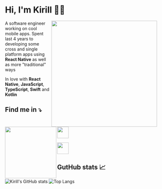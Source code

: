 # Hi, I'm Kirill 👋🏻

<img src="https://user-images.githubusercontent.com/17552441/113899492-88918b00-97d5-11eb-85a9-4f18f10fab66.gif" width="350px"
 height="350px" align="right">

<p align="left">
  A software engineer working on cool mobile apps. Spent last 4 years to developing some cross and single platform apps using <strong>React Native</strong> as well as more "traditional" ways
</p>

<p align="left">
  In love with <strong>React Native</strong>, <strong>JavaScript</strong>, <strong>TypeScript</strong>, <strong>Swift</strong> and <strong>Kotlin</strong>
</p>

## Find me in  :arrow_heading_down:<img src="https://user-images.githubusercontent.com/17552441/113896086-461a7f00-97d2-11eb-9d4d-9161c6ffe9ce.png" width="170px" height="170px" align="left">

<p><a href="https://t.me/KirillGudkovv"><img src="https://user-images.githubusercontent.com/17552441/113901607-b2e44800-97d7-11eb-8299-e704bb42bf10.png" width="38px" height="38px"></a></p>

<p><a href="https://www.linkedin.com/in/kirill-gudkov-6b4a66190/"><img src="https://user-images.githubusercontent.com/17552441/113890824-2df43100-97cd-11eb-943c-321d2aa00514.png" width="38px" height="38px"></a></p>


## GutHub stats  :chart_with_upwards_trend:

![Kirill's GitHub stats](https://github-readme-stats.vercel.app/api?username=KirillGudkov&show_icons=true&count_private=true&bg_color=00000000)
![Top Langs](https://github-readme-stats.vercel.app/api/top-langs/?username=KirillGudkov&hide=css,html&layout=compact)

